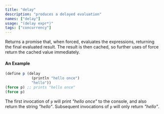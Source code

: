 ```yaml
---
title: "delay"
description: "produces a delayed evaluation"
names: ["delay"]
usage: "(delay expr*)"
tags: ["concurrency"]
---
```


Returns a promise that, when forced, evaluates the expressions, returning the final evaluated result. The result is then cached, so further uses of force return the cached value immediately.

#### An Example

```scheme
(define p (delay
            (println "hello once")
            "hello"))
(force p) ;; prints "hello once"
(force p)
```

The first invocation of `p` will print _"hello once"_ to the console, and also return the string _"hello"_. Subsequent invocations of `p` will only return _"hello"_.

